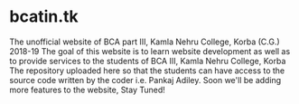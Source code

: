# bcatin.tk
The unofficial website of BCA part III, Kamla Nehru College, Korba (C.G.) 2018-19
The goal of this website is to learn website development as well as to provide services to the students of BCA III, Kamla Nehru College, Korba
The repository uploaded here so that the students can have access to the source code written by the coder i.e. Pankaj Adiley.
Soon we'll be adding more features to the website, Stay Tuned!
